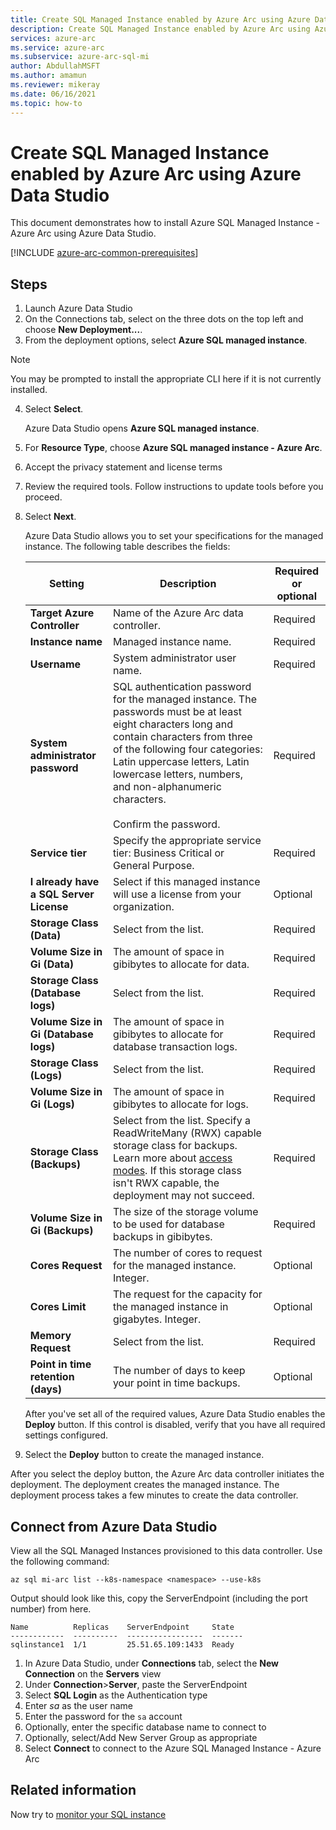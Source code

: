 ```yaml
---
title: Create SQL Managed Instance enabled by Azure Arc using Azure Data Studio
description: Create SQL Managed Instance enabled by Azure Arc using Azure Data Studio
services: azure-arc
ms.service: azure-arc
ms.subservice: azure-arc-sql-mi
author: AbdullahMSFT
ms.author: amamun
ms.reviewer: mikeray
ms.date: 06/16/2021
ms.topic: how-to
---
```


# Create SQL Managed Instance enabled by Azure Arc using Azure Data Studio

This document demonstrates how to install Azure SQL Managed Instance - Azure Arc using Azure Data Studio.

[!INCLUDE [azure-arc-common-prerequisites](./includes/azure-arc-common-prerequisites.md)]

## Steps

1. Launch Azure Data Studio
2. On the Connections tab, select on the three dots on the top left and choose **New Deployment...**.
3. From the deployment options, select **Azure SQL managed instance**.
  > [!NOTE]
  > You may be prompted to install the appropriate CLI here if it is not currently installed.
  
4. Select **Select**.

   Azure Data Studio opens **Azure SQL managed instance**. 

5. For **Resource Type**, choose **Azure SQL managed instance - Azure Arc**. 
6. Accept the privacy statement and license terms
1. Review the required tools. Follow instructions to update tools before you proceed.
1. Select **Next**.

   Azure Data Studio allows you to set your specifications for the managed instance. The following table describes the fields:

    |Setting    | Description | Required or optional
    |-------|-------|-------|
    |**Target Azure Controller** | Name of the Azure Arc data controller. | Required |
    |**Instance name** | Managed instance name. | Required |
    |**Username** | System administrator user name. | Required |
    |**System administrator password** | SQL authentication password for the managed instance. The passwords must be at least eight characters long and contain characters from three of the following four categories: Latin uppercase letters, Latin lowercase letters, numbers, and non-alphanumeric characters.<br/></br> Confirm the password. | Required |
    |**Service tier** | Specify the appropriate service tier: Business Critical or General Purpose. | Required |
    |**I already have a SQL Server License** | Select if this managed instance will use a license from your organization.  | Optional |
    |**Storage Class (Data)** | Select from the list. | Required |
    |**Volume Size in Gi (Data)** | The amount of space in gibibytes to allocate for data. | Required |
    |**Storage Class (Database logs)** | Select from the list. | Required |
    |**Volume Size in Gi (Database logs)** | The amount of space in gibibytes to allocate for database transaction logs. | Required |
    |**Storage Class (Logs)** | Select from the list. | Required |
    |**Volume Size in Gi (Logs)** | The amount of space in gibibytes to allocate for logs. | Required |
    |**Storage Class (Backups)** | Select from the list. Specify a ReadWriteMany (RWX) capable storage class for backups. Learn more about [access modes](https://kubernetes.io/docs/concepts/storage/persistent-volumes/#access-modes). If this storage class isn't RWX capable, the deployment may not succeed. | Required |
    |**Volume Size in Gi (Backups)** | The size of the storage volume to be used for database backups in gibibytes. | Required |
    |**Cores Request** | The number of cores to request for the managed instance. Integer. | Optional |
    |**Cores Limit** | The request for the capacity for the managed instance in gigabytes. Integer. | Optional |
    |**Memory Request** | Select from the list. | Required |
    |**Point in time retention (days)** | The number of days to keep your point in time backups. | Optional |

   After you've set all of the required values, Azure Data Studio enables the **Deploy** button. If this control is disabled, verify that you have all required settings configured.

1. Select the **Deploy** button to create the managed instance.

After you select the deploy button, the Azure Arc data controller initiates the deployment. The deployment creates the managed instance. The deployment process takes a few minutes to create the data controller.

## Connect from Azure Data Studio

View all the SQL Managed Instances provisioned to this data controller. Use the following command:

  ```azurecli
  az sql mi-arc list --k8s-namespace <namespace> --use-k8s
  ```

  Output should look like this, copy the ServerEndpoint (including the port number) from here.

  ```console
  Name          Replicas    ServerEndpoint     State
  ------------  ----------  -----------------  -------
  sqlinstance1  1/1         25.51.65.109:1433  Ready
  ```

1. In Azure Data Studio, under **Connections** tab, select the **New Connection** on the **Servers** view
1. Under **Connection**>**Server**, paste the ServerEndpoint 
1. Select **SQL Login** as the Authentication type
1. Enter *sa* as the user name
1. Enter the password for the `sa` account
1. Optionally, enter the specific database name to connect to
1. Optionally, select/Add New Server Group as appropriate
1. Select **Connect** to connect to the Azure SQL Managed Instance - Azure Arc

## Related information

Now try to [monitor your SQL instance](monitor-grafana-kibana.md)
